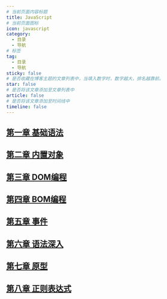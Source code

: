 ```yaml
---
# 当前页面内容标题
title: JavaScript
# 当前页面图标
icon: javascript
category:
  - 目录
  - 导航
# 标签
tag:
  - 目录
  - 导航
sticky: false
# 是否收藏在博客主题的文章列表中，当填入数字时，数字越大，排名越靠前。
star: false
# 是否将该文章添加至文章列表中
article: false
# 是否将该文章添加至时间线中
timeline: false
---
```


<!-- <catalog /> -->

## [第一章 基础语法](./js基础语法.html)

## [第二章 内置对象](./内置对象.html)

## [第三章 DOM编程](./dom编程.html)

## [第四章 BOM编程](./bom编程.html)

## [第五章 事件](./事件.html)

## [第六章 语法深入](./语法深入.html)

## [第七章 原型](./原型.html)

## [第八章 正则表达式](./正则表达式.html)
